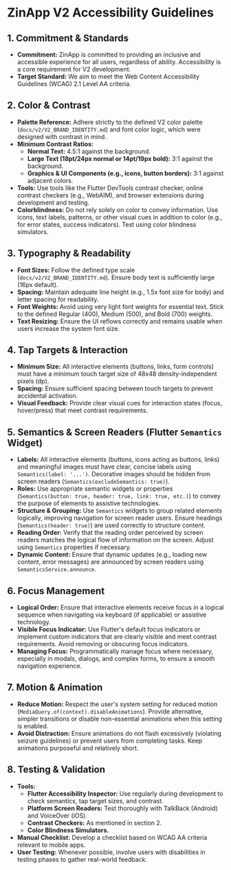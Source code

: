 # ZinApp V2 Accessibility Guidelines

## 1. Commitment & Standards
   - **Commitment:** ZinApp is committed to providing an inclusive and accessible experience for all users, regardless of ability. Accessibility is a core requirement for V2 development.
   - **Target Standard:** We aim to meet the Web Content Accessibility Guidelines (WCAG) 2.1 Level AA criteria.

## 2. Color & Contrast
   - **Palette Reference:** Adhere strictly to the defined V2 color palette (`docs/v2/V2_BRAND_IDENTITY.md`) and font color logic, which were designed with contrast in mind.
   - **Minimum Contrast Ratios:**
     - **Normal Text:** 4.5:1 against the background.
     - **Large Text (18pt/24px normal or 14pt/19px bold):** 3:1 against the background.
     - **Graphics & UI Components (e.g., icons, button borders):** 3:1 against adjacent colors.
   - **Tools:** Use tools like the Flutter DevTools contrast checker, online contrast checkers (e.g., WebAIM), and browser extensions during development and testing.
   - **Colorblindness:** Do not rely solely on color to convey information. Use icons, text labels, patterns, or other visual cues in addition to color (e.g., for error states, success indicators). Test using color blindness simulators.

## 3. Typography & Readability
   - **Font Sizes:** Follow the defined type scale (`docs/v2/V2_BRAND_IDENTITY.md`). Ensure body text is sufficiently large (16px default).
   - **Spacing:** Maintain adequate line height (e.g., 1.5x font size for body) and letter spacing for readability.
   - **Font Weights:** Avoid using very light font weights for essential text. Stick to the defined Regular (400), Medium (500), and Bold (700) weights.
   - **Text Resizing:** Ensure the UI reflows correctly and remains usable when users increase the system font size.

## 4. Tap Targets & Interaction
   - **Minimum Size:** All interactive elements (buttons, links, form controls) must have a minimum touch target size of 48x48 density-independent pixels (dp).
   - **Spacing:** Ensure sufficient spacing between touch targets to prevent accidental activation.
   - **Visual Feedback:** Provide clear visual cues for interaction states (focus, hover/press) that meet contrast requirements.

## 5. Semantics & Screen Readers (Flutter `Semantics` Widget)
   - **Labels:** All interactive elements (buttons, icons acting as buttons, links) and meaningful images must have clear, concise labels using `Semantics(label: '...')`. Decorative images should be hidden from screen readers (`Semantics(excludeSemantics: true)`).
   - **Roles:** Use appropriate semantic widgets or properties (`Semantics(button: true, header: true, link: true, etc.)`) to convey the purpose of elements to assistive technologies.
   - **Structure & Grouping:** Use `Semantics` widgets to group related elements logically, improving navigation for screen reader users. Ensure headings (`Semantics(header: true)`) are used correctly to structure content.
   - **Reading Order:** Verify that the reading order perceived by screen readers matches the logical flow of information on the screen. Adjust using `Semantics` properties if necessary.
   - **Dynamic Content:** Ensure that dynamic updates (e.g., loading new content, error messages) are announced by screen readers using `SemanticsService.announce`.

## 6. Focus Management
   - **Logical Order:** Ensure that interactive elements receive focus in a logical sequence when navigating via keyboard (if applicable) or assistive technology.
   - **Visible Focus Indicator:** Use Flutter's default focus indicators or implement custom indicators that are clearly visible and meet contrast requirements. Avoid removing or obscuring focus indicators.
   - **Managing Focus:** Programmatically manage focus where necessary, especially in modals, dialogs, and complex forms, to ensure a smooth navigation experience.

## 7. Motion & Animation
   - **Reduce Motion:** Respect the user's system setting for reduced motion (`MediaQuery.of(context).disableAnimations`). Provide alternative, simpler transitions or disable non-essential animations when this setting is enabled.
   - **Avoid Distraction:** Ensure animations do not flash excessively (violating seizure guidelines) or prevent users from completing tasks. Keep animations purposeful and relatively short.

## 8. Testing & Validation
   - **Tools:**
     - **Flutter Accessibility Inspector:** Use regularly during development to check semantics, tap target sizes, and contrast.
     - **Platform Screen Readers:** Test thoroughly with TalkBack (Android) and VoiceOver (iOS).
     - **Contrast Checkers:** As mentioned in section 2.
     - **Color Blindness Simulators.**
   - **Manual Checklist:** Develop a checklist based on WCAG AA criteria relevant to mobile apps.
   - **User Testing:** Whenever possible, involve users with disabilities in testing phases to gather real-world feedback.
